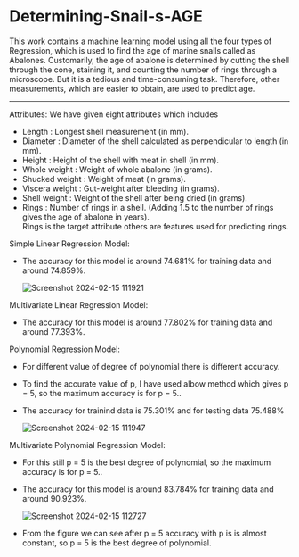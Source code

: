 # Determining-Snail-s-AGE
This work contains a machine learning model using all the four types of Regression, which is used to find the age of marine snails called as Abalones. Customarily, the age of abalone is determined by cutting the shell through the cone, staining it, and counting the number of rings through a microscope. But it is a tedious and time-consuming task. Therefore, other measurements, which are easier to obtain, are used to predict age.<br>
______
Attributes: We have given eight attributes which includes
* Length : Longest shell measurement (in mm).
* Diameter : Diameter of the shell calculated as perpendicular to length (in mm).
* Height : Height of the shell with meat in shell (in mm).
* Whole weight : Weight of whole abalone (in grams).
* Shucked weight : Weight of meat (in grams).
* Viscera weight : Gut-weight after bleeding (in grams).
* Shell weight : Weight of the shell after being dried (in grams).
* Rings : Number of rings in a shell. (Adding 1.5 to the number of rings gives the age of abalone in years).<br>
Rings is the target attribute others are features used for predicting rings.<br>

Simple Linear Regression Model:
- The accuracy for this model is around 74.681% for training data and around 74.859%.

  ![Screenshot 2024-02-15 111921](https://github.com/Priyanshu8887/Determining-Snail-s-AGE/assets/112472808/ef61ebb2-f4a2-4e25-9764-94994ecfa717)


Multivariate Linear Regression Model:
- The accuracy for this model is around 77.802% for training data and around 77.393%.

Polynomial Regression Model:
- For different value of degree of polynomial there is different accuracy.
- To find the accurate value of p, I have used albow method which gives p = 5, so the maximum accuracy is for p = 5..
- The accuracy for trainind data is 75.301% and for testing data 75.488%

  ![Screenshot 2024-02-15 111947](https://github.com/Priyanshu8887/Determining-Snail-s-AGE/assets/112472808/b24f2548-0cff-4fb9-860c-eae6911811c7)


Multivariate Polynomial Regression Model:
- For this still p = 5 is the best degree of polynomial, so the maximum accuracy is for p = 5..
- The accuracy for this model is around 83.784% for training data and around 90.923%.

  ![Screenshot 2024-02-15 112727](https://github.com/Priyanshu8887/Determining-Snail-s-AGE/assets/112472808/8597a9f4-9887-4bf0-a595-0cf7abfdda8f)

- From the figure we can see after p = 5 accuracy with p is is almost constant, so p = 5 is the best degree of polynomial.

